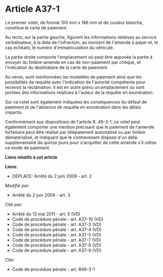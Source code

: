 # Article A37-1

Le premier volet, de format 100 mm x 186 mm et de couleur blanche, constitue la carte de paiement. 

Au recto, sur la partie gauche, figurent les informations relatives au service verbalisateur, à la date de l'infraction, au
montant de l'amende à payer et, le cas échéant, le numéro d'immatriculation du véhicule. 

La partie droite comporte l'emplacement où peut être apposée la partie à envoyer du timbre-amende en cas de non-paiement par
chèque, et l'indication du destinataire de la carte de paiement. 

Au verso, sont mentionnées les modalités de paiement ainsi que les possibilités de requête avec l'indication de l'autorité
compétente pour recevoir la réclamation. Il est en outre prévu un emplacement où sont portées des informations relatives à
l'auteur de la requête en exonération. 

Sur ce volet sont également indiquées les conséquences du défaut de paiement et de l'absence de requête en exonération dans
les délais impartis. 

Conformément aux dispositions de l'article R. 49-3-1, ce volet peut également comporter une mention précisant que le paiement
de l'amende forfaitaire peut être réalisé par télépaiement automatisé ou par timbre dématérialisé, et indiquant que le
contrevenant dispose d'un délai supplémentaire de quinze jours pour s'acquitter de cette amende s'il utilise ce mode de
paiement.

**Liens relatifs à cet article**

**Liens**:

  - DEPLACE: Arrêté du 2 juin 2009 - art. 2

_Modifié par_:

  - Arrêté du 2 juin 2009 - art. 3

_Cité par_:

  - Arrêté du 13 mai 2011 - art. 5 (VD)
  - Code de procédure pénale - art. A37-10 (VD)
  - Code de procédure pénale - art. A37-3 (VD)
  - Code de procédure pénale - art. A37-4 (VD)
  - Code de procédure pénale - art. A37-5 (VD)
  - Code de procédure pénale - art. A37-7 (VD)
  - Code de procédure pénale - art. A37-8 (VD)
  - Code de procédure pénale - art. A37-9 (VD)

_Cite_:

  - Code de procédure pénale - art. R49-3-1
